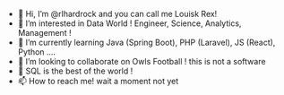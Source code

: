- 👋 Hi, I’m @rlhardrock  and you can call me  Louisk Rex!
- 👀 I’m interested in Data World !  Engineer, Science, Analytics, Management !  
- 🌱 I’m currently learning Java (Spring Boot), PHP (Laravel), JS (React), Python ....  
- 💞️ I’m looking to collaborate on Owls Football ! this is not a software 
- 🌱 SQL is the best of the world !
- 📫 How to reach me! wait a moment not yet

<!---
rlhardrock/rlhardrock is a ✨ special ✨ repository because its `README.md` (this file) appears on your GitHub profile.
You can click the Preview link to take a look at your changes.
--->
